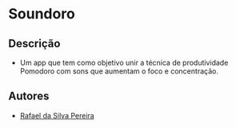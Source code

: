 # Soundoro

## Descrição

- Um app que tem como objetivo unir a técnica de produtividade Pomodoro com sons que aumentam o foco e concentração.

## Autores

- [Rafael da Silva Pereira](mailto:rafael.pereira.sjbv@gmail.com)